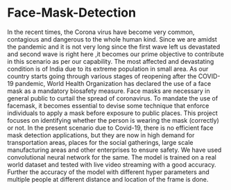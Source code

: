# Face-Mask-Detection
In the recent times, the Corona virus have become very common, contagious and dangerous 
to the whole human kind. Since we are amidst the pandemic and it is not very long since the 
first wave left us devastated and second wave is right here ,it becomes our prime objective to 
contribute in this scenario as per our capability. The most affected and devastating condition 
is of India due to its extreme population in small area.
As our country starts going through various stages of reopening after the COVID-19 
pandemic, World Health Organization has declared the use of a face mask as a mandatory 
biosafety measure. Face masks are necessary in general public to curtail the spread of 
coronavirus. To mandate the use of facemask, it becomes essential to devise some technique 
that enforce individuals to apply a mask before exposure to public places. 
This project focuses on identifying whether the person is wearing the mask (correctly) or not. 
In the present scenario due to Covid-19, there is no efficient face mask detection applications, 
but they are now in high demand for transportation areas, places for the social gatherings, 
large scale manufacturing areas and other enterprises to ensure safety.
We have used convolutional neural network for the same. The model is trained on a real 
world dataset and tested with live video streaming with a good accuracy. Further the accuracy 
of the model with different hyper parameters and multiple people at different distance and 
location of the frame is done.
